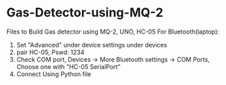 ﻿# Gas-Detector-using-MQ-2
Files to Build Gas detector using MQ-2, UNO, HC-05
For Bluetooth(laptop):
1. Set "Advanced" under device settings under devices
2. pair HC-05, Pswd: 1234
3. Check COM port, Devices -> More Bluetooth settings -> COM Ports, Choose one with "HC-05 SerialPort"
4. Connect Using Python file
